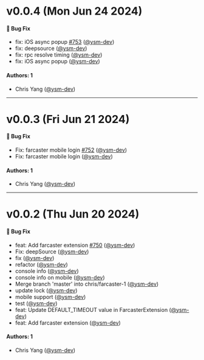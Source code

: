 # v0.0.4 (Mon Jun 24 2024)

#### 🐛 Bug Fix

- fix: iOS async popup [#753](https://github.com/magiclabs/magic-js/pull/753) ([@ysm-dev](https://github.com/ysm-dev))
- fix: deepsource ([@ysm-dev](https://github.com/ysm-dev))
- fix: rpc resolve timing ([@ysm-dev](https://github.com/ysm-dev))
- fix: iOS async popup ([@ysm-dev](https://github.com/ysm-dev))

#### Authors: 1

- Chris Yang ([@ysm-dev](https://github.com/ysm-dev))

---

# v0.0.3 (Fri Jun 21 2024)

#### 🐛 Bug Fix

- Fix: farcaster mobile login [#752](https://github.com/magiclabs/magic-js/pull/752) ([@ysm-dev](https://github.com/ysm-dev))
- Fix: farcaster mobile login ([@ysm-dev](https://github.com/ysm-dev))

#### Authors: 1

- Chris Yang ([@ysm-dev](https://github.com/ysm-dev))

---

# v0.0.2 (Thu Jun 20 2024)

#### 🐛 Bug Fix

- feat: Add farcaster extension [#750](https://github.com/magiclabs/magic-js/pull/750) ([@ysm-dev](https://github.com/ysm-dev))
- Fix: deepSource ([@ysm-dev](https://github.com/ysm-dev))
- fix ([@ysm-dev](https://github.com/ysm-dev))
- refactor ([@ysm-dev](https://github.com/ysm-dev))
- console info ([@ysm-dev](https://github.com/ysm-dev))
- console info on mobile ([@ysm-dev](https://github.com/ysm-dev))
- Merge branch 'master' into chris/farcaster-1 ([@ysm-dev](https://github.com/ysm-dev))
- update lock ([@ysm-dev](https://github.com/ysm-dev))
- mobile support ([@ysm-dev](https://github.com/ysm-dev))
- test ([@ysm-dev](https://github.com/ysm-dev))
- feat: Update DEFAULT_TIMEOUT value in FarcasterExtension ([@ysm-dev](https://github.com/ysm-dev))
- feat: Add farcaster extension ([@ysm-dev](https://github.com/ysm-dev))

#### Authors: 1

- Chris Yang ([@ysm-dev](https://github.com/ysm-dev))
